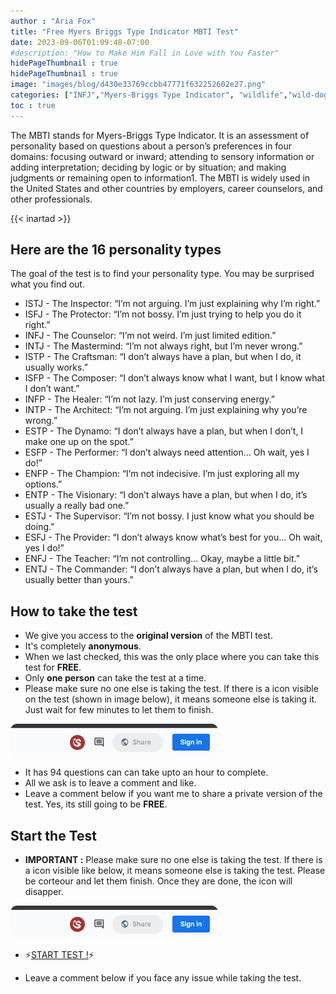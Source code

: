 ```yaml
---
author : "Aria Fox"
title: "Free Myers Briggs Type Indicator MBTI Test"
date: 2023-09-06T01:09:48-07:00
#description: "How to Make Him Fall in Love with You Faster"
hidePageThumbnail : true
hidePageThumbnail : true 
image: "images/blog/d430e33769ccbb47771f632252602e27.png"
categories: ["INFJ","Myers-Briggs Type Indicator", "wildlife","wild-dogs","pets","animal-welfare"]
toc : true
---
```



<!-- This is **bold** text, and this is *emphasized* text.

Visit the [Hugo](https://gohugo.io) website! -->
The MBTI stands for Myers-Briggs Type Indicator. It is an assessment of personality based on questions about a person’s preferences in four domains: focusing outward or inward; attending to sensory information or adding interpretation; deciding by logic or by situation; and making judgments or remaining open to information1. The MBTI is widely used in the United States and other countries by employers, career counselors, and other professionals.

{{< inartad >}}

## Here are the 16 personality types
The goal of the test is to find your personality type. You may be surprised what you find out.

* ISTJ - The Inspector: “I’m not arguing. I’m just explaining why I’m right.”
* ISFJ - The Protector: “I’m not bossy. I’m just trying to help you do it right.”
* INFJ - The Counselor: “I’m not weird. I’m just limited edition.”
* INTJ - The Mastermind: “I’m not always right, but I’m never wrong.”
* ISTP - The Craftsman: “I don’t always have a plan, but when I do, it usually works.”
* ISFP - The Composer: “I don’t always know what I want, but I know what I don’t want.”
* INFP - The Healer: “I’m not lazy. I’m just conserving energy.”
* INTP - The Architect: “I’m not arguing. I’m just explaining why you’re wrong.”
* ESTP - The Dynamo: “I don’t always have a plan, but when I don’t, I make one up on the spot.”
* ESFP - The Performer: “I don’t always need attention… Oh wait, yes I do!”
* ENFP - The Champion: “I’m not indecisive. I’m just exploring all my options.”
* ENTP - The Visionary: “I don’t always have a plan, but when I do, it’s usually a really bad one.”
* ESTJ - The Supervisor: “I’m not bossy. I just know what you should be doing.”
* ESFJ - The Provider: “I don’t always know what’s best for you… Oh wait, yes I do!”
* ENFJ - The Teacher: “I’m not controlling… Okay, maybe a little bit.”
* ENTJ - The Commander: “I don’t always have a plan, but when I do, it’s usually better than yours.”

## How to take the test

* We give you access to the **original version** of the MBTI test.
* It's completely **anonymous**.
* When we last checked, this was the only place where you can take this test for **FREE**.
* Only **one person** can take the test at a time.
* Please make sure no one else is taking the test. If there is a icon visible on the test (shown in image below), it means someone else is taking it. Just wait for few minutes to let them to finish.
<img src="/images/inUse.png" alt="image" style="border-radius: 10px;">

* It has 94 questions can can take upto an hour to complete.
* All we ask is to leave a comment and like.
* Leave a comment below if you want me to share a private version of the test. Yes, its still going to be **FREE**.

## Start the Test

* **IMPORTANT :** Please make sure no one else is taking the test. If there is a icon visible like below, it means someone else is taking the test. Please be corteour and let them finish. Once they are done, the icon will disapper.
<img src="/images/inUse.png" alt="image" style="border-radius: 10px;">

* <p>⚡<a id="aflink" href="https://docs.google.com/spreadsheets/d/1kCuOPD07fF3Df8uGoxhaH4VoSsW4AY18mTU8U3Fluuo/edit#gid=390882859" class="one" target="_blank" title="⚡START TEST !⚡">START TEST !</a>⚡</p>

* Leave a comment below if you face any issue while taking the test.